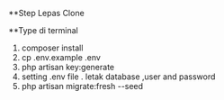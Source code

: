 **Step Lepas Clone

**Type di terminal
1. composer install
2. cp .env.example .env
3. php artisan key:generate
4. setting .env file . letak database ,user and password
5. php artisan migrate:fresh --seed 

